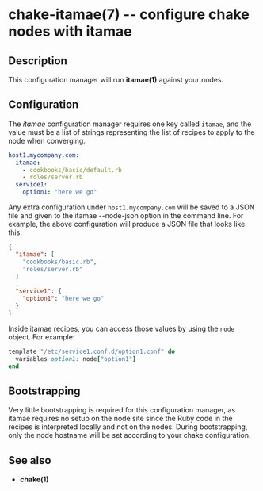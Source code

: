 chake-itamae(7) -- configure chake nodes with itamae
====================================================

## Description

This configuration manager will run **itamae(1)** against your nodes.

## Configuration

The _itamae_ configuration manager requires one key called `itamae`, and the
value must be a list of strings representing the list of recipes to apply to
the node when converging.

```yaml
host1.mycompany.com:
  itamae:
    - cookbooks/basic/default.rb
    - roles/server.rb
  service1:
    option1: "here we go"
```

Any extra configuration under `host1.mycompany.com` will be saved to a JSON file
and given to the itamae --node-json option in the command line. For example,
the above configuration will produce a JSON file that looks like this:

```json
{
  "itamae": [
    "cookbooks/basic.rb",
    "roles/server.rb"
  ]
  ,
  "service1": {
    "option1": "here we go"
  }
}
```

Inside itamae recipes, you can access those values by using the `node` object.
For example:

```ruby
template "/etc/service1.conf.d/option1.conf" do
  variables option1: node["option1"]
end
```

## Bootstrapping

Very little bootstrapping is required for this configuration manager, as itamae
requires no setup on the node site since the Ruby code in the recipes is
interpreted locally and not on the nodes. During bootstrapping, only the node
hostname will be set according to your chake configuration.

## See also

* **chake(1)**
